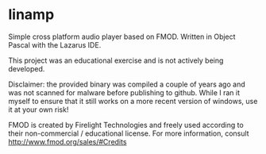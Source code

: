# linamp
Simple cross platform audio player based on FMOD. Written in Object Pascal with the Lazarus IDE.

This project was an educational exercise and is not actively being developed.

Disclaimer: the provided binary was compiled a couple of years ago and was not scanned for malware before publishing to github. While I ran it myself to ensure that it still works on a more recent version of windows, use it at your own risk!

FMOD is created by Firelight Technologies and freely used according to their non-commercial / educational license. For more information, consult http://www.fmod.org/sales/#Credits
